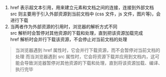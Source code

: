 1. href 表示超文本引用，用来建立元素和文档之间的连接，连接到外部文档  
   src 则主要用于引入外部资源到当前文档中 (css 文件，js 文件，图片等)，会进行下载
2. 当两者作为外部资源的引用时，浏览器的解析方式不同  
   src 解析时会暂停对其他资源的下载和处理，直到把该资源加载完成  
   href 解析时会并行下载该资源，不会停止对当前文档的处理

> 当浏览器遇到 href 属性时，它会并行下载资源，而不会暂停对当前文档的处理
> 而当浏览器遇到 src 属性时，它会将资源下载并应用到文档内，这可能会导致浏览器暂停对其他资源的下载和处理，直到将该资源加载、编译、执行完毕
